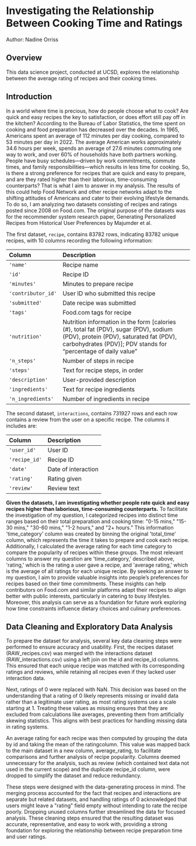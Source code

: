 # Investigating the Relationship Between Cooking Time and Ratings
Author: Nadine Orriss
## Overview
This data science project, conducted at UCSD, explores the relationship between the average rating of recipes and their cooking times. 
## Introduction
In a world where time is precious, how do people choose what to cook? Are quick and easy recipes the key to satisfaction, or does effort still pay off in the kitchen?
According to the Bureau of Labor Statistics, the time spent on cooking and food preparation has decreased over the decades. In 1965, Americans spent an average of 112 minutes per day cooking, compared to 53 minutes per day in 2022. The average American works approximately 34.6 hours per week, spends an average of 27.6 minutes commuting one way to work, and over 60% of households have both partners working. People have busy schedules—driven by work commitments, commute times, and family responsibilities—which results in less time for cooking.
So, is there a strong preference for recipes that are quick and easy to prepare, and are they rated higher than their laborious, time-consuming counterparts? That is what I aim to answer in my analysis. The results of this could help Food Network and other recipe networks adapt to the shifting attitudes of Americans and cater to their evolving lifestyle demands. To do so, I am analyzing two datasets consisting of recipes and ratings posted since 2008 on Food.com. The original purpose of the datasets was for the recommender system research paper, Generating Personalized Recipes from Historical User Preferences by Majumder et al.

The first dataset, `recipe`, contains 83782 rows, indicating 83782 unique recipes, with 10 columns recording the following information:

| Column             | Description                                                                                                                                                                                       |
| :----------------- | :------------------------------------------------------------------------------------------------------------------------------------------------------------------------------------------------ |
| `'name'`           | Recipe name                                                                                                                                                                                       |
| `'id'`             | Recipe ID                                                                                                                                                                                         |
| `'minutes'`        | Minutes to prepare recipe                                                                                                                                                                         |
| `'contributor_id'` | User ID who submitted this recipe                                                                                                                                                                 |
| `'submitted'`      | Date recipe was submitted                                                                                                                                                                         |
| `'tags'`           | Food.com tags for recipe                                                                                                                                                                          |
| `'nutrition'`      | Nutrition information in the form [calories (#), total fat (PDV), sugar (PDV), sodium (PDV), protein (PDV), saturated fat (PDV), carbohydrates (PDV)]; PDV stands for “percentage of daily value” |
| `'n_steps'`        | Number of steps in recipe                                                                                                                                                                         |
| `'steps'`          | Text for recipe steps, in order                                                                                                                                                                   |
| `'description'`    | User-provided description                                                                                                                                                                         |
| `'ingredients'`    | Text for recipe ingredients                                                                                                                                                                       |
| `'n_ingredients'`  | Number of ingredients in recipe                                                                                                                                                                   |

The second dataset, `interactions`, contains 731927 rows and each row contains a review from the user on a specific recipe. The columns it includes are:

| Column        | Description         |
| :------------ | :------------------ |
| `'user_id'`   | User ID             |
| `'recipe_id'` | Recipe ID           |
| `'date'`      | Date of interaction |
| `'rating'`    | Rating given        |
| `'review'`    | Review text         |

**Given the datasets, I am investigating whether people rate quick and easy recipes higher than laborious, time-consuming counterparts.** To facilitate the investigation of my question, I categorized recipes into distinct time ranges based on their total preparation and cooking time: "0-15 mins," "15-30 mins," "30-60 mins," "1-2 hours," and "2+ hours." This information 'time_category' column was created by binning the original 'total_time' column, which represents the time it takes to prepare and cook each recipe.
Additionally, I calculated the average rating for each time category to compare the popularity of recipes within these groups. The most relevant columns to answer my question are 'time_category,' described above, 'rating,' which is the rating a user gave a recipe, and 'average rating,' which is the average of all ratings for each unique recipe.
By seeking an answer to my question, I aim to provide valuable insights into people’s preferences for recipes based on their time commitments. These insights can help contributors on Food.com and similar platforms adapt their recipes to align better with public interests, particularly in catering to busy lifestyles. Moreover, this analysis can serve as a foundation for future work exploring how time constraints influence dietary choices and culinary preferences.

## Data Cleaning and Exploratory Data Analysis
To prepare the dataset for analysis, several key data cleaning steps were performed to ensure accuracy and usability. First, the recipes dataset (RAW_recipes.csv) was merged with the interactions dataset (RAW_interactions.csv) using a left join on the id and recipe_id columns. This ensured that each unique recipe was matched with its corresponding ratings and reviews, while retaining all recipes even if they lacked user interaction data.

Next, ratings of 0 were replaced with NaN. This decision was based on the understanding that a rating of 0 likely represents missing or invalid data rather than a legitimate user rating, as most rating systems use a scale starting at 1. Treating these values as missing ensures that they are excluded from calculations like averages, preventing them from artificially skewing statistics. This aligns with best practices for handling missing data in rating systems.

An average rating for each recipe was then computed by grouping the data by id and taking the mean of the ratingcolumn. This value was mapped back to the main dataset in a new column, average_rating, to facilitate comparisons and further analysis of recipe popularity. Columns deemed unnecessary for the analysis, such as review (which contained text data not used in the current scope) and the duplicate recipe_id column, were dropped to simplify the dataset and reduce redundancy.

These steps were designed with the data-generating process in mind. The merging process accounted for the fact that recipes and interactions are separate but related datasets, and handling ratings of 0 acknowledged that users might leave a "rating" field empty without intending to rate the recipe poorly. Dropping unused columns further streamlined the data for focused analysis. These cleaning steps ensured that the resulting dataset was accurate, representative, and easy to work with, providing a strong foundation for exploring the relationship between recipe preparation time and user ratings.
